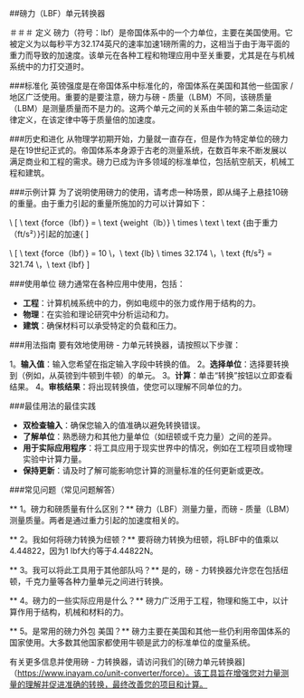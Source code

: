 ##磅力（LBF）单元转换器

＃＃＃ 定义
磅力（符号：lbf）是帝国体系中的一个力单位，主要在美国使用。它被定义为以每秒平方32.174英尺的速率加速1磅所需的力，这相当于由于海平面的重力而导致的加速度。该单元在各种工程和物理应用中至关重要，尤其是在与机械系统中的力打交道时。

###标准化
英镑强度是在帝国体系中标准化的，帝国体系在美国和其他一些国家 /地区广泛使用。重要的是要注意，磅力与磅 - 质量（LBM）不同，该磅质量（LBM）是测量质量而不是力的。这两个单元之间的关系由牛顿的第二条运动定律定义，在该定律中等于质量倍的加速度。

###历史和进化
从物理学初期开始，力量就一直存在，但是作为特定单位的磅力是在19世纪正式的。帝国体系本身源于古老的测量系统，在数百年来不断发展以满足商业和工程的需求。磅力已成为许多领域的标准单位，包括航空航天，机械工程和建筑。

###示例计算
为了说明使用磅力的使用，请考虑一种场景，即从绳子上悬挂10磅的重量。由于重力引起的重量所施加的力可以计算如下：

\ [
\ text {force（lbf）} = \ text {weight（lb）} \ times \ text \ text {由于重力（ft/s²）}引起的加速{
\]

\ [
\ text {force（lbf）} = 10 \，\ text {lb} \ times 32.174 \，\ text {ft/s²} = 321.74 \，\ text {lbf}
\]

###使用单位
磅力通常在各种应用中使用，包括：

-  **工程**：计算机械系统中的力，例如电缆中的张力或作用于结构的力。
-  **物理**：在实验和理论研究中分析运动和力。
-  **建筑**：确保材料可以承受特定的负载和压力。

###用法指南
要有效地使用磅 - 力单元转换器，请按照以下步骤：

1。**输入值**：输入您希望在指定输入字段中转换的值。
2。**选择单位**：选择要转换到（例如，从英镑到牛顿到牛顿）的单元。
3。**计算**：单击“转换”按钮以立即查看结果。
4。**审核结果**：将出现转换值，使您可以理解不同单位的力。

###最佳用法的最佳实践
-  **双检查输入**：确保您输入的值准确以避免转换错误。
-  **了解单位**：熟悉磅力和其他力量单位（如纽顿或千克力量）之间的差异。
-  **用于实际应用程序**：将工具应用于现实世界中的情况，例如在工程项目或物理实验中计算力量。
-  **保持更新**：请及时了解可能影响您计算的测量标准的任何更新或更改。

###常见问题（常见问题解答）

** 1。磅力和磅质量有什么区别？**
磅力（LBF）测量力量，而磅 - 质量（LBM）测量质量。两者是通过重力引起的加速度相关的。

** 2。我如何将磅力转换为纽顿？**
要将磅力转换为纽顿，将LBF中的值乘以4.44822，因为1 lbf大约等于4.44822N。

** 3。我可以将此工具用于其他部队吗？**
是的，磅 - 力转换器允许您在包括纽顿，千克力量等各种力量单元之间进行转换。

** 4。磅力的一些实际应用是什么？**
磅力广泛用于工程，物理和施工中，以计算作用于结构，机械和材料的力。

** 5。是常用的磅力外包 美国？**
磅力主要在美国和其他一些仍利用帝国体系的国家使用。大多数其他国家都使用牛顿是武力的标准单位的度量系统。

有关更多信息并使用磅 - 力转换器，请访问我们的[磅力单元转换器]（https://www.inayam.co/unit-converter/force）。该工具旨在增强您对力量测量的理解并促进准确的转换，最终改善您的项目和计算。